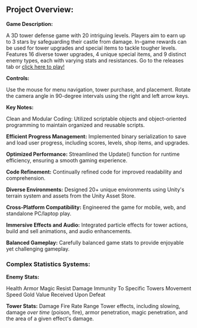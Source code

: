## Project Overview: ##

**Game Description:**

A 3D tower defense game with 20 intriguing levels.
Players aim to earn up to 3 stars by safeguarding their castle from damage.
In-game rewards can be used for tower upgrades and special items to tackle tougher levels.
Features 16 diverse tower upgrades, 4 unique special items, and 9 distinct enemy types, each with varying stats and resistances.
Go to the releases tab or [click here to play!](https://github.com/codingwithshawnyt/Capstone-3D-Game/releases/tag/v1.0.0)

**Controls:**

Use the mouse for menu navigation, tower purchase, and placement.
Rotate the camera angle in 90-degree intervals using the right and left arrow keys.

**Key Notes:**

Clean and Modular Coding:
Utilized scriptable objects and object-oriented programming to maintain organized and reusable scripts.

**Efficient Progress Management:**
Implemented binary serialization to save and load user progress, including scores, levels, shop items, and upgrades.

**Optimized Performance:**
Streamlined the Update() function for runtime efficiency, ensuring a smooth gaming experience.

**Code Refinement:**
Continually refined code for improved readability and comprehension.

**Diverse Environments:**
Designed 20+ unique environments using Unity's terrain system and assets from the Unity Asset Store.

**Cross-Platform Compatibility:**
Engineered the game for mobile, web, and standalone PC/laptop play.

**Immersive Effects and Audio:**
Integrated particle effects for tower actions, build and sell animations, and audio enhancements.

**Balanced Gameplay:**
Carefully balanced game stats to provide enjoyable yet challenging gameplay.

### Complex Statistics Systems:

**Enemy Stats:**

Health
Armor
Magic Resist
Damage
Immunity To Specific Towers
Movement Speed
Gold Value Received Upon Defeat

**Tower Stats:**
Damage
Fire Rate
Range
Tower effects, including slowing, damage *over time* (poison, fire), armor penetration, magic penetration, and the area of a given effect's damage.
